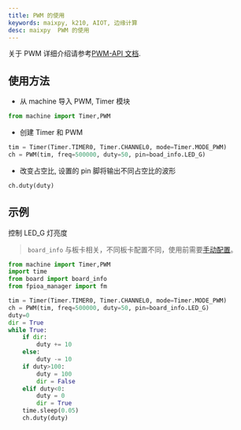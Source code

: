 ```yaml
---
title: PWM 的使用
keywords: maixpy, k210, AIOT, 边缘计算
desc: maixpy  PWM 的使用
---
```



关于 PWM 详细介绍请参考[PWM-API 文档](../../api_reference/machine/pwm.md).

## 使用方法

* 从 machine 导入 PWM, Timer 模块

```python
from machine import Timer,PWM
```

* 创建 Timer 和 PWM

```python
tim = Timer(Timer.TIMER0, Timer.CHANNEL0, mode=Timer.MODE_PWM)
ch = PWM(tim, freq=500000, duty=50, pin=boad_info.LED_G)
```

* 改变占空比, 设置的 pin 脚将输出不同占空比的波形

```python
ch.duty(duty)
```

## 示例

控制 LED_G 灯亮度

> `board_info` 与板卡相关，不同板卡配置不同，使用前需要[手动配置](../../api_reference/builtin_py/board_info.md)。

```python
from machine import Timer,PWM
import time
from board import board_info
from fpioa_manager import fm

tim = Timer(Timer.TIMER0, Timer.CHANNEL0, mode=Timer.MODE_PWM)
ch = PWM(tim, freq=500000, duty=50, pin=board_info.LED_G)
duty=0
dir = True
while True:
    if dir:
        duty += 10
    else:
        duty -= 10
    if duty>100:
        duty = 100
        dir = False
    elif duty<0:
        duty = 0
        dir = True
    time.sleep(0.05)
    ch.duty(duty)
```
